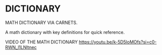 # DICTIONARY
MATH DICTIONARY VIA CARNETS.

A math dictionary with key definitions for quick reference. 


VIDEO OF THE MATH DICTIONARY 
https://youtu.be/k-5D5loMOfs?si=c0-RWN_l1LNltnec
